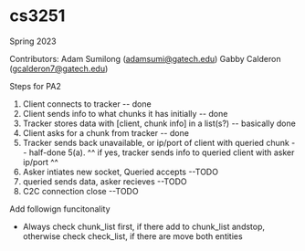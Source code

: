 # cs3251
Spring 2023

Contributors:
Adam Sumilong (adamsumi@gatech.edu)
Gabby Calderon (gcalderon7@gatech.edu)

Steps for PA2
1. Client connects to tracker -- done
2. Client sends info to what chunks it has initially -- done
3. Tracker stores data with [client, chunk info] in a list(s?) -- basically done
4. Client asks for a chunk from tracker -- done
5. Tracker sends back unavailable, or ip/port of client with queried chunk -- half-done
5(a). ^^ if yes, tracker sends info to queried client with asker ip/port ^^
6. Asker intiates new socket, Queried accepts --TODO
7. queried sends data, asker recieves --TODO
8. C2C connection close --TODO


Add followign funcitonality
- Always check chunk_list first, if there add to chunk_list andstop, otherwise check check_list, if there are move both entities